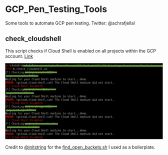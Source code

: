 # GCP_Pen_Testing_Tools

Some tools to automate GCP pen testing.
Twitter: @achrafjellal

## check_cloudshell
This script checks if Cloud Shell is enabled on all projects within the GCP account. 
[Link](https://github.com/achrafjellal/GCP_Pen_Testing_Tools/blob/main/check_cloudshell.sh)

![my screenshot](screenshot.png)

Credit to [@initstring](https://twitter.com/init_string) for the [find_open_buckets.sh](https://gitlab.com/gitlab-com/gl-security/threatmanagement/redteam/redteam-public/gcp_misc/-/blob/master/find_open_buckets.sh) I used as a boilerplate.
